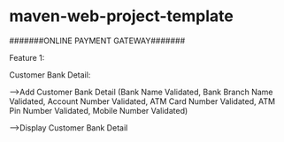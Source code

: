 # maven-web-project-template

#######ONLINE PAYMENT GATEWAY#######

Feature 1:

Customer Bank Detail:

-->Add Customer Bank Detail (Bank Name Validated, Bank Branch Name Validated, Account Number Validated, ATM Card Number Validated, ATM Pin Number Validated, Mobile Number Validated)

-->Display Customer Bank Detail

